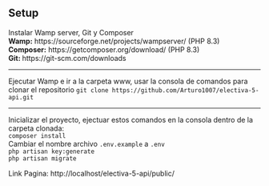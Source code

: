 <h2>Setup</h2>
Instalar Wamp server, Git y Composer
</br><b>Wamp:</b> https://sourceforge.net/projects/wampserver/ (PHP 8.3) </br>
<b>Composer:</b> https://getcomposer.org/download/ (PHP 8.3)</br>
<b>Git: </b> https://git-scm.com/downloads
<hr>
Ejecutar Wamp e ir a la carpeta www, usar la consola de comandos para clonar el repositorio
<code>git clone https://github.com/Arturo1007/electiva-5-api.git</code>
<hr>
Inicializar el proyecto, ejectuar estos comandos en la consola dentro de la carpeta clonada:<br>
<code>composer install</code><br>
Cambiar el nombre archivo <code>.env.example</code> a <code>.env</code><br>
<code>php artisan key:generate</code><br>
<code>php artisan migrate</code><br>

Link Pagina: http://localhost/electiva-5-api/public/
